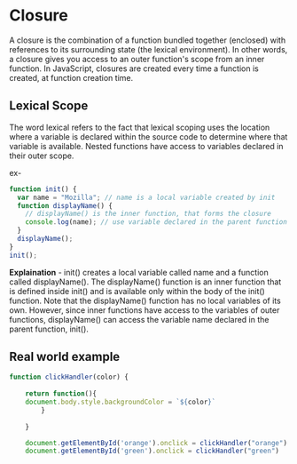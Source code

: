 # Closure 
A closure is the combination of a function bundled together (enclosed) with references to its surrounding state (the lexical environment). In other words, a closure gives you access to an outer function's scope from an inner function. In JavaScript, closures are created every time a function is created, at function creation time.

## Lexical Scope 
The word lexical refers to the fact that lexical scoping uses the location where a variable is declared within the source code to determine where that variable is available. Nested functions have access to variables declared in their outer scope.

ex- 
```javascript 
function init() {
  var name = "Mozilla"; // name is a local variable created by init
  function displayName() {
    // displayName() is the inner function, that forms the closure
    console.log(name); // use variable declared in the parent function
  }
  displayName();
}
init();
```

<b>Explaination</b> -
init() creates a local variable called name and a function called displayName(). The displayName() function is an inner function that is defined inside init() and is available only within the body of the init() function. Note that the displayName() function has no local variables of its own. However, since inner functions have access to the variables of outer functions, displayName() can access the variable name declared in the parent function, init().

##  Real world example 

```javascript
function clickHandler(color) {
       
    return function(){
    document.body.style.backgroundColor = `${color}`
        }
    
    }

    document.getElementById('orange').onclick = clickHandler("orange")
    document.getElementById('green').onclick = clickHandler("green")
```
